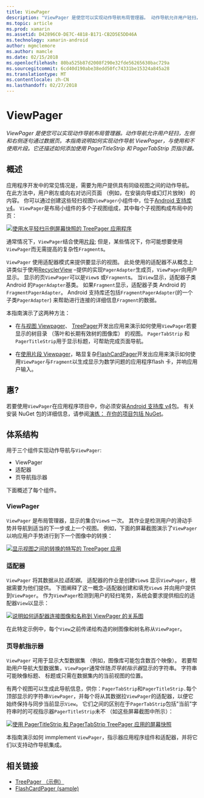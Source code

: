 ```yaml
---
title: ViewPager
description: "ViewPager 是使您可以实现动作导航布局管理器。 动作导航允许用户轻扫，左侧和右侧逐句通过数据页。 本指南说明如何实现动作导航 ViewPager，与使用和不使用片段。 它还描述如何添加使用 PagerTitleStrip 和 PagerTabStrip 页指示器。"
ms.topic: article
ms.prod: xamarin
ms.assetid: D42896C0-DE7C-4818-B171-CB2D5E5DD46A
ms.technology: xamarin-android
author: mgmclemore
ms.author: mamcle
ms.date: 02/15/2018
ms.openlocfilehash: 80ba525b87d2008f290e32fde56265630bac729a
ms.sourcegitcommit: 6cd40d190abe38edd50fc74331be15324a845a28
ms.translationtype: MT
ms.contentlocale: zh-CN
ms.lasthandoff: 02/27/2018
---
```

# <a name="viewpager"></a>ViewPager

_ViewPager 是使您可以实现动作导航布局管理器。动作导航允许用户轻扫，左侧和右侧逐句通过数据页。本指南说明如何实现动作导航 ViewPager，与使用和不使用片段。它还描述如何添加使用 PagerTitleStrip 和 PagerTabStrip 页指示器。_

<a name="overview" />
 
## <a name="overview"></a>概述

应用程序开发中的常见情况是，需要为用户提供具有同级视图之间的动作导航。 在此方法中，用户刷左或向右对访问页面 （例如，在安装向导或幻灯片放映） 的内容。 你可以通过创建这些轻扫视图`ViewPager`小组件中，位于[Android 支持库 v4](https://www.nuget.org/packages/Xamarin.Android.Support.v4/)。 `ViewPager`是布局小组件的多个子视图组成，其中每个子视图构成布局中的页： 

[![使用水平轻扫示例屏幕快照的 TreePager 应用程序](images/01-intro-sml.png)](images/01-intro.png)

通常情况下，`ViewPager`结合使用[片段](https://developer.xamarin.com/guides/android/platform_features/fragments/); 但是，某些情况下，你可能想要使用`ViewPager`而无需提高的复杂性`Fragment`s。

`ViewPager` 使用适配器模式来提供要显示的视图。 此处使用的适配器不从概念上讲类似于使用[RecyclerView](~/android/user-interface/layouts/recycler-view/index.md) &ndash;提供的实现`PagerAdapter`生成页，`ViewPager`向用户显示。 显示的页`ViewPager`可以是`View`s 或`Fragment`s。 当`View`显示，适配器子类 Android 的`PagerAdapter`基类。 如果`Fragment`显示，适配器子类 Android 的`FragmentPagerAdapter`。 Android 支持库还包括`FragmentPagerAdapter`(的一个子类`PagerAdapter`) 来帮助进行连接的详细信息`Fragment`的数据。 

本指南演示了这两种方法： 

-   在[与视图 Viewpager](~/android/user-interface/controls/view-pager/viewpager-and-views.md)、 [TreePager](https://developer.xamarin.com/samples/monodroid/UserInterface/TreePager/)开发出应用来演示如何使用`ViewPager`若要显示的树目录 （落叶和长期有效树的图像库） 的视图。 
    `PagerTabStrip`  和`PagerTitleStrip`用于显示标题，可帮助完成页面导航。

-   在[使用片段 Viewpager](~/android/user-interface/controls/view-pager/viewpager-and-fragments.md)，略显复杂[FlashCardPager](https://developer.xamarin.com/samples/monodroid/UserInterface/TreePager/)开发出应用来演示如何使用`ViewPager`与`Fragment`以生成显示为数学问题的应用程序flash 卡，并响应用户输入。 

<a name="requirements" />

## <a name="requirements"></a>惠?

若要使用`ViewPager`在应用程序项目中，你必须安装[Android 支持库 v4](https://www.nuget.org/packages/Xamarin.Android.Support.v4/)包。 有关安装 NuGet 包的详细信息，请参阅[演练： 在你的项目包括 NuGet](https://docs.microsoft.com/visualstudio/mac/nuget-walkthrough)。 

<a name="architecture" />
 
## <a name="architecture"></a>体系结构

用于三个组件实现动作导航与`ViewPager`:

-   ViewPager
-   适配器
-   页导航指示器

下面概述了每个组件。


<a name="viewpager" />

### <a name="viewpager"></a>ViewPager

`ViewPager` 是布局管理器，显示的集合`View`s 一次。 其作业是检测用户的滑动手势并导航到适当的下一步或上一个视图。 例如，下面的屏幕截图演示了`ViewPager`以响应用户手势进行到下一个图像中的转换： 

[![显示视图之间的转换的特写的 TreePager 应用](images/02-transition-sml.png)](images/02-transition.png)


<a name="adapter" />

### <a name="adapter"></a>适配器

`ViewPager` 将其数据从拉*适配器*。 适配器的作业是创建`View`s 显示`ViewPager`，根据需要为他们提供。 下图阐释了这一概念&ndash;适配器创建和填充`View`s 并向用户提供到`ViewPager`。 作为`ViewPager`检测到用户的轻扫笔势，系统会要求提供相应的适配器`View`以显示： 

[![说明如何适配器连接图像和名称到 ViewPager 的关系图](images/03-adapter-sml.png)](images/03-adapter.png)

在此特定示例中，每个`View`之前传递给构造的树图像和树名称从`ViewPager`。 


<a name="indicator" />

### <a name="pager-indicator"></a>页导航指示器

`ViewPager` 可用于显示大型数据集 （例如，图像库可能包含数百个映像）。 若要帮助用户导航大型数据集，`ViewPager`通常伴随*页导航指示器*显示的字符串。 字符串可能映像标题、 标题或只需在数据集内的当前视图的位置。 

有两个视图可以生成此导航信息，供你：`PagerTabStrip`和`PagerTitleStrip.`每个顶部显示的字符串`ViewPager`，并每个将从其数据拉`ViewPager`的适配器，以便它始终保持与同步当前显示`View`。 它们之间的区别在于`PagerTabStrip`包括"当前"字符串时的可视指示器`PagerTitleStrip`未不 （如这些屏幕截图中所示）： 

[![使用 PagerTitleStrip 和 PagerTabStrip TreePager 应用的屏幕快照](images/04-comparison-sml.png)](images/04-comparison.png)

本指南演示如何 immplement `ViewPager`，指示器应用程序组件和适配器，并将它们以支持动作导航集成。 



## <a name="related-links"></a>相关链接

- [TreePager （示例）](https://developer.xamarin.com/samples/monodroid/UserInterface/TreePager)
- [FlashCardPager (sample)](https://developer.xamarin.com/samples/monodroid/UserInterface/FlashCardPager)
